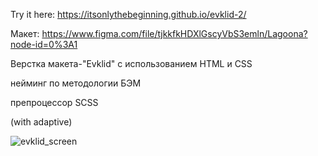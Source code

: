 Try it here: https://itsonlythebeginning.github.io/evklid-2/

Макет: https://www.figma.com/file/tjkkfkHDXlGscyVbS3emln/Lagoona?node-id=0%3A1

Верстка макета-"Evklid" с использованием HTML и CSS

нейминг по методологии БЭМ

препроцессор SCSS

(with adaptive)


![evklid_screen](https://github.com/itsonlythebeginning/evklid-2/assets/107440223/fe1ea049-8270-4bce-8517-095af350b859)
